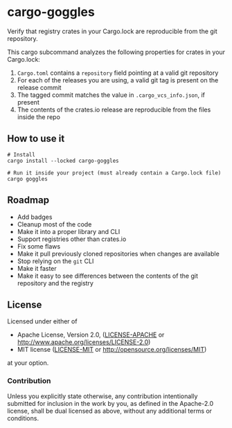 # cargo-goggles

Verify that registry crates in your Cargo.lock are reproducible from the git repository.

This cargo subcommand analyzes the following properties for crates in your Cargo.lock:

1. `Cargo.toml` contains a `repository` field pointing at a valid git repository
2. For each of the releases you are using, a valid git tag is present on the release commit
3. The tagged commit matches the value in `.cargo_vcs_info.json`, if present
4. The contents of the crates.io release are reproducible from the files inside the repo

## How to use it

```shell
# Install
cargo install --locked cargo-goggles

# Run it inside your project (must already contain a Cargo.lock file)
cargo goggles
```

## Roadmap

* Add badges
* Cleanup most of the code
* Make it into a proper library and CLI
* Support registries other than crates.io
* Fix some flaws
* Make it pull previously cloned repositories when changes are available
* Stop relying on the `git` CLI
* Make it faster
* Make it easy to see differences between the contents of the git repository and the registry

## License

Licensed under either of

- Apache License, Version 2.0, ([LICENSE-APACHE](LICENSE-APACHE) or <http://www.apache.org/licenses/LICENSE-2.0>)
- MIT license ([LICENSE-MIT](LICENSE-MIT) or <http://opensource.org/licenses/MIT>)

at your option.

### Contribution

Unless you explicitly state otherwise, any contribution intentionally submitted for inclusion in the work by you, as defined in the Apache-2.0 license, shall be dual licensed as above, without any additional terms or conditions.
